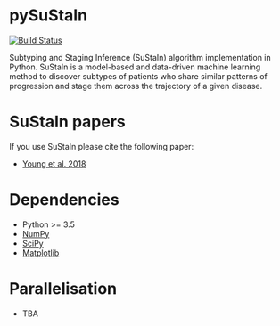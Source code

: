pySuStaIn
============

[![Build Status](https://travis-ci.org/ucl-pond/pySuStaIn.svg?branch=master)](https://travis-ci.org/ucl-pond/pySuStaIn)

Subtyping and Staging Inference (SuStaIn) algorithm implementation in Python. SuStaIn is a model-based and data-driven machine learning method to 
discover subtypes of patients who share similar patterns of progression and stage them across the trajectory of a given disease.


SuStaIn papers
============

If you use SuStaIn please cite the following paper:

- [Young et al. 2018](https://doi.org/10.1038/s41467-018-05892-0)

Dependencies
============
- Python >= 3.5 
- [NumPy](https://github.com/numpy/numpy)
- [SciPy](https://github.com/scipy/scipy)
- [Matplotlib](https://github.com/matplotlib/matplotlib)

Parallelisation
===============
- TBA

